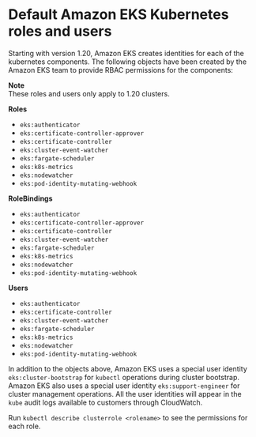 # Default Amazon EKS Kubernetes roles and users<a name="default-roles-users"></a>

Starting with version 1\.20, Amazon EKS creates identities for each of the kubernetes components\. The following objects have been created by the Amazon EKS team to provide RBAC permissions for the components:

**Note**  
These roles and users only apply to 1\.20 clusters\.

**Roles**
+ `eks:authenticator`
+ `eks:certificate-controller-approver`
+ `eks:certificate-controller`
+ `eks:cluster-event-watcher`
+ `eks:fargate-scheduler`
+ `eks:k8s-metrics`
+ `eks:nodewatcher`
+ `eks:pod-identity-mutating-webhook`

**RoleBindings**
+ `eks:authenticator`
+ `eks:certificate-controller-approver`
+ `eks:certificate-controller`
+ `eks:cluster-event-watcher`
+ `eks:fargate-scheduler`
+ `eks:k8s-metrics`
+ `eks:nodewatcher`
+ `eks:pod-identity-mutating-webhook`

**Users**
+ `eks:authenticator`
+ `eks:certificate-controller`
+ `eks:cluster-event-watcher`
+ `eks:fargate-scheduler`
+ `eks:k8s-metrics`
+ `eks:nodewatcher`
+ `eks:pod-identity-mutating-webhook`

In addition to the objects above, Amazon EKS uses a special user identity `eks:cluster-bootstrap` for `kubectl` operations during cluster bootstrap\. Amazon EKS also uses a special user identity `eks:support-engineer` for cluster management operations\. All the user identities will appear in the `kube` audit logs available to customers through CloudWatch\.

Run `kubectl describe clusterrole <rolename>` to see the permissions for each role\.